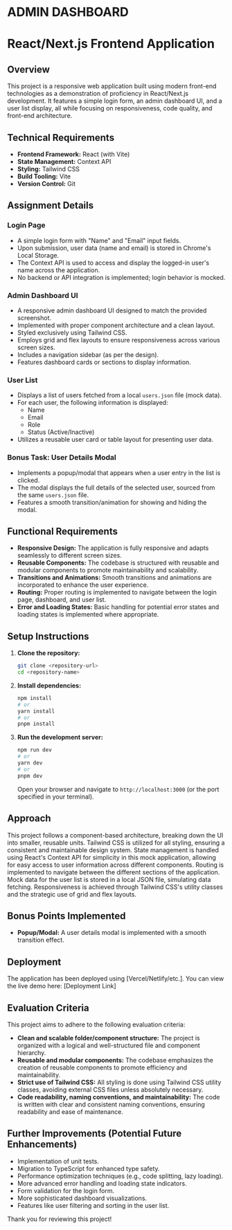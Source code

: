 # ADMIN DASHBOARD
# React/Next.js Frontend Application

## Overview

This project is a responsive web application built using modern front-end technologies as a demonstration of proficiency in React/Next.js development. It features a simple login form, an admin dashboard UI, and a user list display, all while focusing on responsiveness, code quality, and front-end architecture.

## Technical Requirements

* **Frontend Framework:** React (with Vite)
* **State Management:** Context API
* **Styling:** Tailwind CSS
* **Build Tooling:** Vite
* **Version Control:** Git

## Assignment Details

### Login Page

* A simple login form with "Name" and "Email" input fields.
* Upon submission, user data (name and email) is stored in Chrome's Local Storage.
* The Context API is used to access and display the logged-in user's name across the application.
* No backend or API integration is implemented; login behavior is mocked.

### Admin Dashboard UI

* A responsive admin dashboard UI designed to match the provided screenshot.
* Implemented with proper component architecture and a clean layout.
* Styled exclusively using Tailwind CSS.
* Employs grid and flex layouts to ensure responsiveness across various screen sizes.
* Includes a navigation sidebar (as per the design).
* Features dashboard cards or sections to display information.

### User List

* Displays a list of users fetched from a local `users.json` file (mock data).
* For each user, the following information is displayed:
    * Name
    * Email
    * Role
    * Status (Active/Inactive)
* Utilizes a reusable user card or table layout for presenting user data.

### Bonus Task: User Details Modal

* Implements a popup/modal that appears when a user entry in the list is clicked.
* The modal displays the full details of the selected user, sourced from the same `users.json` file.
* Features a smooth transition/animation for showing and hiding the modal.

## Functional Requirements

* **Responsive Design:** The application is fully responsive and adapts seamlessly to different screen sizes.
* **Reusable Components:** The codebase is structured with reusable and modular components to promote maintainability and scalability.
* **Transitions and Animations:** Smooth transitions and animations are incorporated to enhance the user experience.
* **Routing:** Proper routing is implemented to navigate between the login page, dashboard, and user list.
* **Error and Loading States:** Basic handling for potential error states and loading states is implemented where appropriate.

## Setup Instructions

1.  **Clone the repository:**
    ```bash
    git clone <repository-url>
    cd <repository-name>
    ```

2.  **Install dependencies:**
    ```bash
    npm install
    # or
    yarn install
    # or
    pnpm install
    ```

3.  **Run the development server:**
    ```bash
    npm run dev
    # or
    yarn dev
    # or
    pnpm dev
    ```

    Open your browser and navigate to `http://localhost:3000` (or the port specified in your terminal).


## Approach

This project follows a component-based architecture, breaking down the UI into smaller, reusable units. Tailwind CSS is utilized for all styling, ensuring a consistent and maintainable design system. State management is handled using React's Context API for simplicity in this mock application, allowing for easy access to user information across different components. Routing is implemented to navigate between the different sections of the application. Mock data for the user list is stored in a local JSON file, simulating data fetching. Responsiveness is achieved through Tailwind CSS's utility classes and the strategic use of grid and flex layouts.

## Bonus Points Implemented

* **Popup/Modal:** A user details modal is implemented with a smooth transition effect.

## Deployment

The application has been deployed using [Vercel/Netlify/etc.]. You can view the live demo here: [Deployment Link]

## Evaluation Criteria

This project aims to adhere to the following evaluation criteria:

* **Clean and scalable folder/component structure:** The project is organized with a logical and well-structured file and component hierarchy.
* **Reusable and modular components:** The codebase emphasizes the creation of reusable components to promote efficiency and maintainability.
* **Strict use of Tailwind CSS:** All styling is done using Tailwind CSS utility classes, avoiding external CSS files unless absolutely necessary.
* **Code readability, naming conventions, and maintainability:** The code is written with clear and consistent naming conventions, ensuring readability and ease of maintenance.

## Further Improvements (Potential Future Enhancements)

* Implementation of unit tests.
* Migration to TypeScript for enhanced type safety.
* Performance optimization techniques (e.g., code splitting, lazy loading).
* More advanced error handling and loading state indicators.
* Form validation for the login form.
* More sophisticated dashboard visualizations.
* Features like user filtering and sorting in the user list.

Thank you for reviewing this project!
